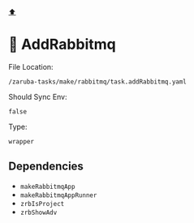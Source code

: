 [⬆️](./README.md)

# 🐇 AddRabbitmq

File Location:

    /zaruba-tasks/make/rabbitmq/task.addRabbitmq.yaml

Should Sync Env:

    false

Type:

    wrapper


## Dependencies

* `makeRabbitmqApp`
* `makeRabbitmqAppRunner`
* `zrbIsProject`
* `zrbShowAdv`
